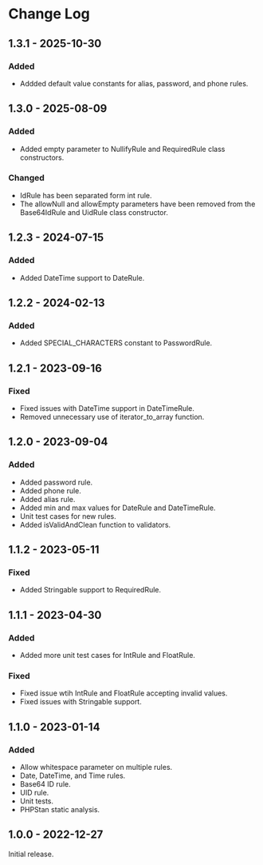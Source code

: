 # Change Log

## 1.3.1 - 2025-10-30

### Added

- Addded default value constants for alias, password, and phone rules.

## 1.3.0 - 2025-08-09

### Added

- Added empty parameter to NullifyRule and RequiredRule class constructors.

### Changed

- IdRule has been separated form int rule.
- The allowNull and allowEmpty parameters have been removed from the Base64IdRule and UidRule class constructor.

## 1.2.3 - 2024-07-15

### Added

- Added DateTime support to DateRule.

## 1.2.2 - 2024-02-13

### Added

- Added SPECIAL\_CHARACTERS constant to PasswordRule.

## 1.2.1 - 2023-09-16

### Fixed

- Fixed issues with DateTime support in DateTimeRule.
- Removed unnecessary use of iterator\_to\_array function.

## 1.2.0 - 2023-09-04

### Added

- Added password rule.
- Added phone rule.
- Added alias rule.
- Added min and max values for DateRule and DateTimeRule.
- Unit test cases for new rules.
- Added isValidAndClean function to validators.

## 1.1.2 - 2023-05-11

### Fixed

- Added Stringable support to RequiredRule.

## 1.1.1 - 2023-04-30

### Added

- Added more unit test cases for IntRule and FloatRule.

### Fixed

- Fixed issue wtih IntRule and FloatRule accepting invalid values.
- Fixed issues with Stringable support.

## 1.1.0 - 2023-01-14

### Added

- Allow whitespace parameter on multiple rules.
- Date, DateTime, and Time rules.
- Base64 ID rule.
- UID rule.
- Unit tests.
- PHPStan static analysis.

## 1.0.0 - 2022-12-27

Initial release.
